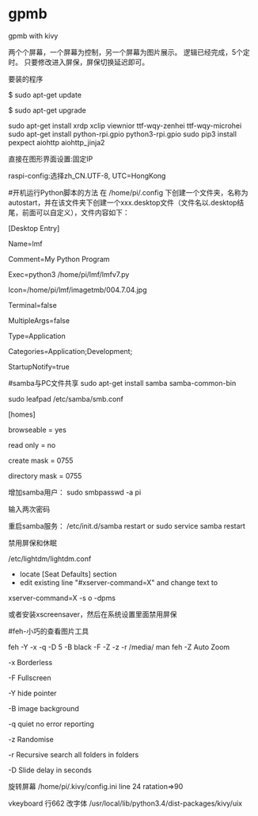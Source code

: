﻿# gpmb

gpmb with kivy

两个个屏幕，一个屏幕为控制，另一个屏幕为图片展示。
逻辑已经完成，5个定时。
只要修改进入屏保，屏保切换延迟即可。


要装的程序


$ sudo apt-get update

$ sudo apt-get upgrade

sudo apt-get install xrdp xclip viewnior ttf-wqy-zenhei ttf-wqy-microhei
sudo apt-get install python-rpi.gpio python3-rpi.gpio
sudo pip3 install pexpect aiohttp aiohttp_jinja2


直接在图形界面设置:固定IP

raspi-config:选择zh_CN.UTF-8, UTC=HongKong



#开机运行Python脚本的方法
在 /home/pi/.config 下创建一个文件夹，名称为 autostart，并在该文件夹下创建一个xxx.desktop文件（文件名以.desktop结尾，前面可以自定义），文件内容如下：

[Desktop Entry]

Name=lmf

Comment=My Python Program

Exec=python3 /home/pi/lmf/lmfv7.py

Icon=/home/pi/lmf/imagetmb/004.7.04.jpg

Terminal=false

MultipleArgs=false

Type=Application

Categories=Application;Development;

StartupNotify=true


#samba与PC文件共享
sudo apt-get install samba samba-common-bin

sudo leafpad /etc/samba/smb.conf

[homes]

   browseable = yes

   read only = no

   create mask = 0755

   directory mask = 0755

增加samba用户：
sudo smbpasswd -a pi

输入两次密码

重启samba服务：
/etc/init.d/samba restart
or
sudo service samba restart


禁用屏保和休眠

/etc/lightdm/lightdm.conf

- locate [Seat Defaults] section
- edit existing line "#xserver-command=X"
and change text to

xserver-command=X -s o -dpms

或者安装xscreensaver，然后在系统设置里面禁用屏保


#feh-小巧的查看图片工具

feh -Y -x -q -D 5 -B black -F -Z -z -r /media/
man feh
-Z Auto Zoom

-x Borderless

-F Fullscreen

-Y hide pointer

-B image background

-q quiet no error reporting

-z Randomise

-r Recursive search all folders in folders

-D Slide delay in seconds

旋转屏幕
/home/pi/.kivy/config.ini line 24 ratation=>90

vkeyboard 行662 改字体
/usr/local/lib/python3.4/dist-packages/kivy/uix